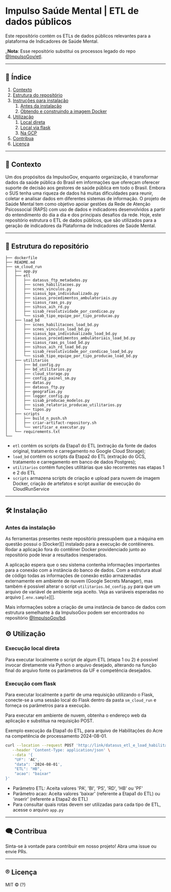 <!--
SPDX-FileCopyrightText: 2022 ImpulsoGov <contato@impulsogov.org>

SPDX-License-Identifier: MIT
-->
<!-- ![Badge DBT](https://img.shields.io/badge/dbt-FF694B?style=for-the-badge&logo=dbt&logoColor=white)
![Badge em Desenvolvimento](https://img.shields.io/badge/status-em%20desenvolvimento-yellow) -->

# Impulso Saúde Mental | ETL de dados públicos

Este repositório contém os ETLs de dados públicos relevantes para a plataforma
de Indicadores de Saúde Mental.

_**Nota**: Esse repositório substitui os processos legado do repo
[@ImpulsoGov/etl][scripts legados].

[scripts legados]: https://github.com/ImpulsoGov/etl/

*******
## :mag_right: Índice
1. [Contexto](#contexto)
2. [Estrutura do repositório](#estrutura)
4. [Instruções para instalação](#instalacao)
    1. [Antes da instalação](#preinstalacao)
    2. [Obtendo e construindo a imagem Docker](#imagemdocker)
5. [Utilização](#utilizacao)
    1. [Local direta](#u_local)
    2. [Local via flask](#u_local_flask)
    3. [Na GCP](#u_gcp)
6. [Contribua](#contribua)
7. [Licença](#licenca)
*******

<div id='contexto'/>  

## :rocket: Contexto

Um dos propósitos da ImpulsoGov, enquanto organização, é transformar dados da saúde pública do Brasil em informações que ofereçam oferecer suporte de decisão aos gestores de saúde pública em todo o Brasil. Embora o SUS tenha uma riqueza de dados há muitas dificuldades para reunir, coletar e analisar dados em diferentes sistemas de informação. O projeto de Saúde Mental tem como objetivo apoiar gestões da Rede de Atenção Psicossocial (RAPS) com uso de dados e indicadores desenvolvidos a partir do entendimento do dia a dia e dos principais desafios da rede. Hoje, este repositório estrutura o ETL de dados públicos, que são utilizados para a geração de indicadores da Plataforma de Indicadores de Saúde Mental.
*******

<div id='estrutura'/>  
 
## :milky_way: Estrutura do repositório

```plain
├── dockerfile
├── README.md
├── sm_cloud_run
│   ├── app.py
│   ├── etl
│   │   ├── datasus_ftp_metadados.py
│   │   ├── scnes_habilitacoes.py
│   │   ├── scnes_vinculos.py
│   │   ├── siasus_bpa_individualizado.py
│   │   ├── siasus_procedimentos_ambulatoriais.py
│   │   ├── siasus_raas_ps.py
│   │   ├── sihsus_aih_rd.py
│   │   ├── sisab_resolutividade_por_condicao.py
│   │   └── sisab_tipo_equipe_por_tipo_producao.py
│   ├── load_bd
│   │   ├── scnes_habilitacoes_load_bd.py
│   │   ├── scnes_vinculos_load_bd.py
│   │   ├── siasus_bpa_individualizado_load_bd.py
│   │   ├── siasus_procedimentos_ambulatoriais_load_bd.py
│   │   ├── siasus_raas_ps_load_bd.py
│   │   ├── sihsus_aih_rd_load_bd.py
│   │   ├── sisab_resolutividade_por_condicao_load_bd.py
│   │   └── sisab_tipo_equipe_por_tipo_producao_load_bd.py
│   ├── utilitarios
│   │   ├── bd_config.py
│   │   ├── bd_utilitarios.py
│   │   ├── cloud_storage.py
│   │   ├── config_painel_sm.py
│   │   ├── datas.py
│   │   ├── datasus_ftp.py
│   │   ├── geografias.py
│   │   ├── logger_config.py
│   │   ├── sisab_producao_modelos.py
│   │   ├── sisab_relatorio_producao_utilitarios.py
│   │   └── tipos.py
│   ├── scripts
│   │   ├── build_n_push.sh
│   │   ├── criar-artifact-repository.sh
│   │   └── verificar_e_executar.py
│   └── requirements.txt
└──
```

- `etl` contém os scripts da Etapa1 do ETL (extração da fonte de dados original, tratamento e carregamento no Google Cloud Storage);
- `load_bd` contém os scripts da Etapa2 do ETL (extração do GCS, tratamento e carregamento em banco de dados Postgres);
- `utilitarios` contém funções utilitárias que são recorrentes nas etapas 1 e 2 do ETL
- `scripts` armazena scripts de criação e upload para nuvem de imagem Docker, criação de artefatos e script auxiliar de execução do CloudRunService
*******

<div id='instalacao'/> 

## 🛠️ Instalação

 <div id='preinstalacao'/> 
 
 ### Antes da instalação
 
 As ferramentas presentes neste repositório pressupõem que a máquina em questão
 possui o [Docker][] instalado para a execução de contêineres. Rodar a aplicação
 fora do contêiner Docker providenciado junto ao repositório pode levar a
 resultados inesperados.
 
 A aplicação espera que o seu sistema contenha informações importantes para 
 a conexão com a instância do banco de dados. Com a estrutura atual de código 
 todas as informações de conexão estão armazenadas externamente em ambiente de nuvem
 (Google Secrets Manager), mas também é possível alterar o script `utilitarios.bd_config.py`
 para que um arquivo de variável de ambiente seja aceito. 
 Veja as variáveis esperadas no arquivo [`.env.sample`][].
 
 Mais informações sobre a criação de uma instância de banco
 de dados com estrutura semelhante à da ImpulsoGov podem ser encontrados no
 repositório [@ImpulsoGov/bd][].
 
 [@ImpulsoGov/bd]: https://github.com/ImpulsoGov/bd
 


<div id='utilizacao'/> 

## :gear: Utilização
 
 <div id='u_local'/> 
 
 ### Execução local direta
 Para executar localmente o script de algum ETL (etapa 1 ou 2) é possível
 invocar diretamente via Python o arquivo desejado, alterando na função final
 do arquivo fonte os parâmetros da UF e competência desejados.

<div id='u_local_flask'/> 
 
 ### Execução com flask
 Para executar localmente a partir de uma requisição utilizando o Flask,
 conecte-se a uma sessão local do Flask dentro da pasta `sm_cloud_run` e 
 forneça os parâmetros para a execução.

 Para executar em ambiente de nuvem, obtenha o endereço web da aplicação e
 substitua na requisição POST.
 
 Exemplo execução da Etapa1 do ETL, para arquivo de Habilitações do Acre na competência de 
 processamento 2024-08-01.

 ```sh
 curl --location --request POST 'http://link/datasus_etl_e_load_habilitacoes' \
    --header 'Content-Type: application/json' \
    --data '{
     "UF": 'AC', 
     "data": '2024-08-01',
     "ETL": "HB",
     "acao": "baixar"
 }'
 ```

 - Parâmetro ETL: Aceita valores 'PA', 'BI', 'PS', 'RD', 'HB' ou 'PF'
 - Parâmetro acao: Aceita valores 'baixar' (referente a Etapa1 do ETL) ou 'inserir' (referente a Etapa2 do ETL)
 - Para consultar quais rotas devem ser utilizadas para cada tipo de ETL, acesse o arquivo `app.py`


*******

<div id='contribua'/>  

## :left_speech_bubble: Contribua
Sinta-se à vontade para contribuir em nosso projeto! Abra uma issue ou envie PRs.

*******
<div id='licenca'/>  

## :registered: Licença
MIT © (?)
